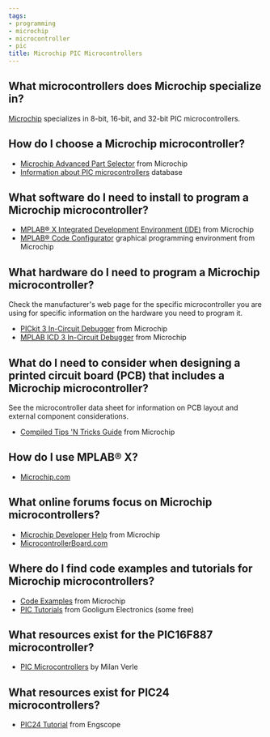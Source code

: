 ```yaml
---
tags:
- programming
- microchip
- microcontroller
- pic
title: Microchip PIC Microcontrollers
---
```


## What microcontrollers does Microchip specialize in?

[Microchip](http://www.microchip.com/pagehandler/en-us/products/picmicrocontrollers) specializes in 8-bit, 16-bit, and 32-bit PIC microcontrollers.

## How do I choose a Microchip microcontroller?

-   [Microchip Advanced Part Selector](http://www.microchip.com/maps/microcontroller.aspx) from Microchip
-   [Information about PIC microcontrollers](http://gputils.sourceforge.net/html-help/index.html) database

## What software do I need to install to program a Microchip microcontroller?

-   [MPLAB® X Integrated Development Environment (IDE)](http://www.microchip.com/pagehandler/en-us/family/mplabx/) from Microchip
-   [MPLAB® Code Configurator](http://www.microchip.com/pagehandler/en-us/devtools/code_configurator/home.html) graphical programming environment from Microchip

## What hardware do I need to program a Microchip microcontroller?

Check the manufacturer's web page for the specific microcontroller you are using for specific information on the hardware you need to program it.

-   [PICkit 3 In-Circuit Debugger](http://www.microchip.com/DevelopmentTools/ProductDetails.aspx?PartNO=pg164130) from Microchip
-   [MPLAB ICD 3 In-Circuit Debugger](http://www.microchip.com/Developmenttools/ProductDetails.aspx?PartNO=DV164035) from Microchip

## What do I need to consider when designing a printed circuit board (PCB) that includes a Microchip microcontroller?

See the microcontroller data sheet for information on PCB layout and external component considerations.

-   [Compiled Tips 'N Tricks Guide](http://ww1.microchip.com/downloads/en/DeviceDoc/01146B.pdf) from Microchip

## How do I use MPLAB® X?

-   [Microchip.com](http://microchip.com/)

## What online forums focus on Microchip microcontrollers?

-   [Microchip Developer Help](http://microchip.wikidot.com/start) from Microchip
-   [MicrocontrollerBoard.com](http://microcontrollerboard.com/)

## Where do I find code examples and tutorials for Microchip microcontrollers?

-   [Code Examples](http://www.microchip.com/CodeExamplesByFunc.aspx) from Microchip
-   [PIC Tutorials](http://www.gooligum.com.au/PIC-tutorials) from Gooligum Electronics (some free)

## What resources exist for the PIC16F887 microcontroller?

-   [PIC Microcontrollers](http://www.mikroe.com/products/view/11/book-pic-microcontrollers/) by Milan Verle

## What resources exist for PIC24 microcontrollers?

-   [PIC24 Tutorial](http://www.engscope.com/pic24-tutorial/) from Engscope
